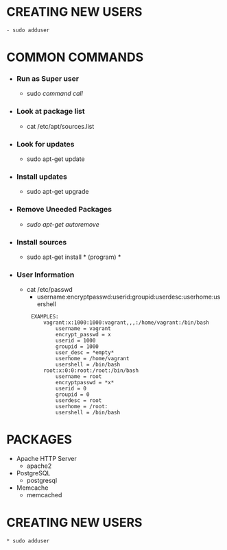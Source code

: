 # CREATING NEW USERS
	- sudo adduser
# COMMON COMMANDS
* ### Run as Super user
	- sudo *command call*
* ### Look at package list
	- cat /etc/apt/sources.list
* ### Look for updates
	- sudo apt-get update
* ### Install updates
	- sudo apt-get upgrade
* ### Remove Uneeded Packages
	- *sudo apt-get autoremove*
* ### Install sources
	- sudo apt-get install * (program) *
* ### User Information
	- cat /etc/passwd
		+ username:encryptpasswd:userid:groupid:userdesc:userhome:usershell
```		
		EXAMPLES:
			vagrant:x:1000:1000:vagrant,,,:/home/vagrant:/bin/bash			
				username = vagrant
				encrypt_passwd = x
				userid = 1000
				groupid = 1000
				user_desc = *empty*
				userhome = /home/vagrant
				usershell = /bin/bash
			root:x:0:0:root:/root:/bin/bash
				username = root
				encryptpasswd = *x*
				userid = 0
				groupid = 0
				userdesc = root
				userhome = /root:
				usershell = /bin/bash
```

# PACKAGES
* Apache HTTP Server
	- apache2
* PostgreSQL
	- postgresql
* Memcache
	- memcached

# CREATING NEW USERS
	* sudo adduser

